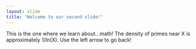 ```yaml
---
layout: slide
title: "Welcome to our second slide!"
---
```

This is the one where we learn about...math! The density of primes near X is approximately 1/ln(X). 
Use the left arrow to go back!
